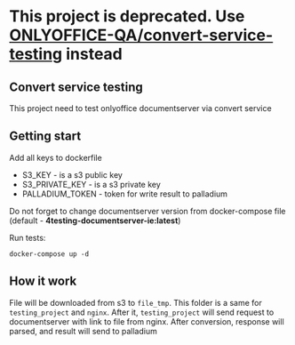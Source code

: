 # This project is deprecated. Use [ONLYOFFICE-QA/convert-service-testing](https://github.com/ONLYOFFICE-QA/convert-service-testing) instead

## Convert service testing

This project need to test onlyoffice documentserver via convert service

## Getting start

Add all keys to dockerfile

* S3_KEY - is a s3 public key
* S3_PRIVATE_KEY - is a s3 private key
* PALLADIUM_TOKEN - token for write result to palladium

Do not forget to change documentserver version from docker-compose file (default - **4testing-documentserver-ie:latest**)

Run tests: 

`docker-compose up -d`

## How it work

File will be downloaded from s3 to `file_tmp`. This folder is a same for `testing_project` and `nginx`.
After it, `testing_project` will send request to documentserver with link to file from nginx. After conversion, response will parsed, and result will send to palladium
